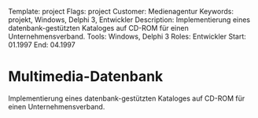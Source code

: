 Template: project
Flags: project
Customer: Medienagentur
Keywords: projekt, Windows, Delphi 3, Entwickler
Description: Implementierung eines datenbank-gestützten Kataloges auf CD-ROM für einen Unternehmensverband.
Tools: Windows, Delphi 3
Roles: Entwickler
Start: 01.1997
End: 04.1997

# Multimedia-Datenbank

Implementierung eines datenbank-gestützten Kataloges auf CD-ROM für einen Unternehmensverband.


